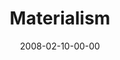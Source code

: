 ---
layout: message
category: message
series: "Consumed"
title: "Materialism"
date: 2008-02-10-00-00
message_id: 483
description: "Is it possible that we're missing life in the pursuit of a better one? Owning things is not wrong. The problem, for many of us, is that our things own us. This week we're learning about how materialism offers us false freedom."
video: "http://s3.amazonaws.com/crossroadsvideomessages/Consumed1.mp4"
video-duration: "49:55"
video-image: "http://s3.amazonaws.com/crossroads-media/images/legacy/content/consumed1.jpg"
audio: "http://s3.amazonaws.com/crossroadsaudiomessages/Consumed_1_Materialism_02-10-08_Tome_webaudio.mp3"
audio-duration: "50:44"
explicit: "N"
---